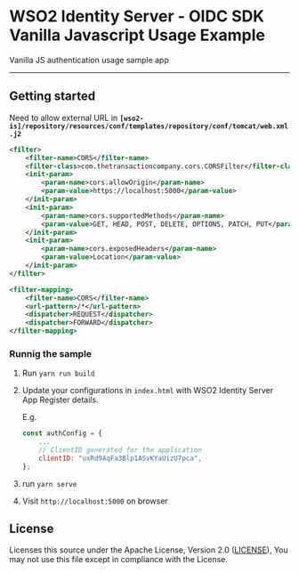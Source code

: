 # WSO2 Identity Server - OIDC SDK Vanilla Javascript Usage Example

Vanilla JS authentication usage sample app

---

## Getting started

Need to allow external URL in **`[wso2-is]/repository/resources/conf/templates/repository/conf/tomcat/web.xml.j2`**

```xml
<filter>
    <filter-name>CORS</filter-name>
    <filter-class>com.thetransactioncompany.cors.CORSFilter</filter-class>
    <init-param>
        <param-name>cors.allowOrigin</param-name>
        <param-value>https://localhost:5000</param-value>
    </init-param>
    <init-param>
        <param-name>cors.supportedMethods</param-name>
        <param-value>GET, HEAD, POST, DELETE, OPTIONS, PATCH, PUT</param-value>
    </init-param>
    <init-param>
        <param-name>cors.exposedHeaders</param-name>
        <param-value>Location</param-value>
    </init-param>
</filter>

<filter-mapping>
    <filter-name>CORS</filter-name>
    <url-pattern>/*</url-pattern>
    <dispatcher>REQUEST</dispatcher>
    <dispatcher>FORWARD</dispatcher>
</filter-mapping>
```

### Runnig the sample

1. Run `yarn run build`
2. Update your configurations in `index.html` with WSO2 Identity Server App Register details.

    E.g.

    ```javascript
    const authConfig = {
        ...
        // ClientID generated for the application
        clientID: "uxRd9AqFa3Blp1ASvKYaUizU7pca",
    };
    ```

3. run `yarn serve`
4. Visit `http://localhost:5000` on browser

## License

Licenses this source under the Apache License, Version 2.0 ([LICENSE](LICENSE)), You may not use this file except in compliance with the License.
